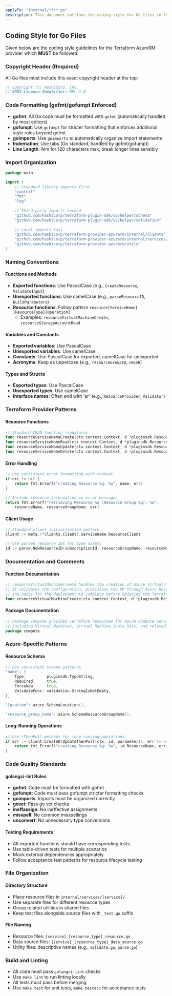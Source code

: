 ```yaml
---
applyTo: "internal/**/*.go"
description: This document outlines the coding style for Go files in the Terraform AzureRM provider repository. It includes naming conventions, formatting rules, and guidelines for writing maintainable Terraform provider code.
---
```


## Coding Style for Go Files
Given below are the coding style guidelines for the Terraform AzureRM provider which **MUST** be followed.

### Copyright Header (Required)
All Go files must include this exact copyright header at the top:
```go
// Copyright (c) HashiCorp, Inc.
// SPDX-License-Identifier: MPL-2.0
```

### Code Formatting (gofmt/gofumpt Enforced)
- **gofmt**: All Go code must be formatted with `gofmt` (automatically handled by most editors)
- **gofumpt**: Use `gofumpt` for stricter formatting that enforces additional style rules beyond gofmt
- **goimports**: Use `goimports` to automatically organize import statements
- **Indentation**: Use tabs (Go standard, handled by gofmt/gofumpt)
- **Line Length**: Aim for 120 characters max, break longer lines sensibly

### Import Organization
```go
package main

import (
    // Standard library imports first
    "context"
    "fmt"
    "log"
    
    // Third-party imports second
    "github.com/hashicorp/terraform-plugin-sdk/v2/helper/schema"
    "github.com/hashicorp/terraform-plugin-sdk/v2/helper/validation"
    
    // Local imports last
    "github.com/hashicorp/terraform-provider-azurerm/internal/clients"
    "github.com/hashicorp/terraform-provider-azurerm/internal/services/compute/parse"
    "github.com/hashicorp/terraform-provider-azurerm/utils"
)
```

### Naming Conventions

#### Functions and Methods
- **Exported functions**: Use PascalCase (e.g., `CreateResource`, `ValidateInput`)
- **Unexported functions**: Use camelCase (e.g., `parseResourceID`, `buildParameters`)
- **Resource functions**: Follow pattern `resource[ServiceName][ResourceType][Operation]`
  - Examples: `resourceVirtualMachineCreate`, `resourceStorageAccountRead`

#### Variables and Constants
- **Exported variables**: Use PascalCase
- **Unexported variables**: Use camelCase
- **Constants**: Use PascalCase for exported, camelCase for unexported
- **Acronyms**: Keep as uppercase (e.g., `resourceGroupID`, `vmSSH`)

#### Types and Structs
- **Exported types**: Use PascalCase
- **Unexported types**: Use camelCase
- **Interface names**: Often end with 'er' (e.g., `ResourceProvider`, `Validator`)

### Terraform Provider Patterns

#### Resource Functions
```go
// Standard CRUD function signatures
func resourceServiceNameCreate(ctx context.Context, d *pluginsdk.ResourceData, meta interface{}) error
func resourceServiceNameRead(ctx context.Context, d *pluginsdk.ResourceData, meta interface{}) error
func resourceServiceNameUpdate(ctx context.Context, d *pluginsdk.ResourceData, meta interface{}) error
func resourceServiceNameDelete(ctx context.Context, d *pluginsdk.ResourceData, meta interface{}) error
```

#### Error Handling
```go
// Use consistent error formatting with context
if err != nil {
    return fmt.Errorf("creating Resource %q: %w", name, err)
}

// Include resource information in error messages
return fmt.Errorf("retrieving Resource %q (Resource Group %q): %w", 
    resourceName, resourceGroupName, err)
```

#### Client Usage
```go
// Standard client initialization pattern
client := meta.(*clients.Client).ServiceName.ResourceClient

// Use parsed resource IDs for type safety
id := parse.NewResourceID(subscriptionId, resourceGroupName, resourceName)
```

### Documentation and Comments

#### Function Documentation
```go
// resourceVirtualMachineCreate handles the creation of Azure Virtual Machines.
// It validates the configuration, provisions the VM through Azure Resource Manager,
// and waits for the deployment to complete before updating the Terraform state.
func resourceVirtualMachineCreate(ctx context.Context, d *pluginsdk.ResourceData, meta interface{}) error {
```

#### Package Documentation
```go
// Package compute provides Terraform resources for Azure Compute services
// including Virtual Machines, Virtual Machine Scale Sets, and related resources.
package compute
```

### Azure-Specific Patterns

#### Resource Schema
```go
// Use consistent schema patterns
"name": {
    Type:         pluginsdk.TypeString,
    Required:     true,
    ForceNew:     true,
    ValidateFunc: validation.StringIsNotEmpty,
},

"location": azure.SchemaLocation(),

"resource_group_name": azure.SchemaResourceGroupName(),
```

#### Long-Running Operations
```go
// Use *ThenPoll methods for long-running operations
if err := client.CreateOrUpdateThenPoll(ctx, id, parameters); err != nil {
    return fmt.Errorf("creating Resource %q: %w", id.ResourceName, err)
}
```

### Code Quality Standards

#### golangci-lint Rules
- **gofmt**: Code must be formatted with gofmt
- **gofumpt**: Code must pass gofumpt stricter formatting checks
- **goimports**: Imports must be organized correctly
- **govet**: Pass go vet checks
- **ineffassign**: No ineffective assignments
- **misspell**: No common misspellings
- **unconvert**: No unnecessary type conversions

#### Testing Requirements
- All exported functions should have corresponding tests
- Use table-driven tests for multiple scenarios
- Mock external dependencies appropriately
- Follow acceptance test patterns for resource lifecycle testing

### File Organization

#### Directory Structure
- Place resource files in `internal/services/[service]/`
- Use separate files for different resource types
- Group related utilities in shared files
- Keep test files alongside source files with `_test.go` suffix

#### File Naming
- Resource files: `[service]_[resource_type]_resource.go`
- Data source files: `[service]_[resource_type]_data_source.go`
- Utility files: descriptive names (e.g., `validate.go`, `parse.go`)

### Build and Linting
- All code must pass `golangci-lint` checks
- Use `make lint` to run linting locally
- All tests must pass before merging
- Use `make test` for unit tests, `make testacc` for acceptance tests
